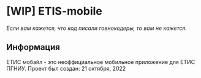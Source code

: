 # [WIP] ETIS-mobile

_Если вам кажется, что код писали говнокодеры, то вам не кажется._

## Информация

ЕТИС мобайл - это неоффициальное мобильное приложение для ЕТИС ПГНИУ.
Проект был создан: 21 октября, 2022
